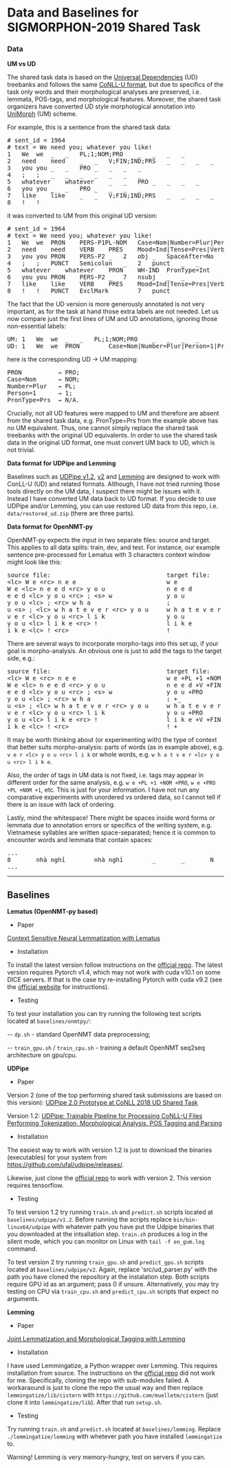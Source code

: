 # Data and Baselines for SIGMORPHON-2019 Shared Task

### Data

**UM vs UD**

The shared task data is based on the [Universal Dependencies](https://universaldependencies.org/) (UD) treebanks and follows the same [CoNLL-U format](https://universaldependencies.org/format.html), but due to specifics of the task only words and their morphological analyses are preserved, i.e. lemmata, POS-tags, and morphological features.
Moreover, the shared task organizers have converted UD style morphological annotation into [UniMorph](http://unimorph.org/) (UM) scheme.

For example, this is a sentence from the shared task data:
<pre>
# sent_id = 1964
# text = We need you; whatever you like!
1	We	we	_	_	PL;1;NOM;PRO	_	_	_	_
2	need	need	_	_	V;FIN;IND;PRS	_	_	_	_
3	you	you	_	_	PRO	_	_	_	_
4	;	;	_	_	_	_	_	_	_
5	whatever	whatever	_	_	PRO	_	_	_	_
6	you	you	_	_	PRO	_	_	_	_
7	like	like	_	_	V;FIN;IND;PRS	_	_	_	_
8	!	!	_	_	_	_	_	_	_
</pre>

it was converted to UM from this original UD version:
<pre>
# sent_id = 1964
# text = We need you; whatever you like!
1	We	we	PRON	PERS-P1PL-NOM	Case=Nom|Number=Plur|Person=1|PronType=Prs	2	nsubj	_	_
2	need	need	VERB	PRES	Mood=Ind|Tense=Pres|VerbForm=Fin	0	root	_	_
3	you	you	PRON	PERS-P2	_	2	obj	_	SpaceAfter=No
4	;	;	PUNCT	Semicolon	_	2	punct	_	_
5	whatever	whatever	PRON	WH-IND	PronType=Int	7	obj	_	_
6	you	you	PRON	PERS-P2	_	7	nsubj	_	_
7	like	like	VERB	PRES	Mood=Ind|Tense=Pres|VerbForm=Fin	2	advcl	_	SpaceAfter=No
8	!	!	PUNCT	ExclMark	_	7	punct	_	_
</pre>

The fact that the UD version is more generously annotated is not very important, as for the task at hand those extra labels are not needed.
Let us now compare just the first lines of UM and UD annotations, ignoring those non-essential labels:
<pre>
UM: 1	We	we	_	_	PL;1;NOM;PRO	_	_	_	_
UD: 1	We	we	PRON	_	Case=Nom|Number=Plur|Person=1|PronType=Prs	_	_	_	_
</pre>
here is the corresponding UD &#8594; UM mapping:
<pre>
PRON          → PRO;
Case=Nom      → NOM;
Number=Plur   → PL;
Person=1      → 1;
PronType=Prs  → N/A.
</pre>
Crucially, not all UD features were mapped to UM and therefore are absent from the shared task data, e.g. PronType=Prs from the example above has no UM equivalent.
Thus, one cannot simply replace the shared task treebanks with the original UD equivalents.
In order to use the shared task data in the original UD format, one must convert UM back to UD, which is not trivial.

**Data format for UDPipe and Lemming**

Baselines such as [UDPipe v1.2](https://github.com/ufal/udpipe), [v2](https://github.com/CoNLL-UD-2018/UDPipe-Future) and [Lemming](https://github.com/lwolfsonkin/lemmingatize) are designed to work with ConLL-U (UD) and related formats.
Although, I have not tried running those tools directly on the UM data, I suspect there might be issues with it.
Instead I have converted UM data back to UD format.
If you decide to use UDPipe and/or Lemming, you can use restored UD data from this repo, i.e. `data/restored_ud.zip` (there are three parts).

**Data format for OpenNMT-py**

OpenNMT-py expects the input in two separate files: source and target.
This applies to all data splits: train, dev, and test.
For instance, our example sentence pre-processed for Lematus with 3 characters context window might look like this:

<pre>
source file:                                target file:
&lt;lc&gt; W e &lt;rc&gt; n e e                         w e
W e &lt;lc&gt; n e e d &lt;rc&gt; y o u                 n e e d
e e d &lt;lc&gt; y o u &lt;rc&gt; ; &lt;s&gt; w               y o u
y o u &lt;lc&gt; ; &lt;rc&gt; w h a                     ;
u &lt;s&gt; ; &lt;lc&gt; w h a t e v e r &lt;rc&gt; y o u     w h a t e v e r
v e r &lt;lc&gt; y o u &lt;rc&gt; l i k                 y o u
y o u &lt;lc&gt; l i k e &lt;rc&gt; !                   l i k e
i k e &lt;lc&gt; ! &lt;rc&gt;                           !
</pre>

There are several ways to incorporate morpho-tags into this set up, if your goal is morpho-analysis.
An obvious one is just to add the tags to the target side, e.g.:

<pre>
source file:                                target file:
&lt;lc&gt; W e &lt;rc&gt; n e e                         w e +PL +1 +NOM +PRO
W e &lt;lc&gt; n e e d &lt;rc&gt; y o u                 n e e d +V +FIN +IND +PRS
e e d &lt;lc&gt; y o u &lt;rc&gt; ; &lt;s&gt; w               y o u +PRO
y o u &lt;lc&gt; ; &lt;rc&gt; w h a                     ; +_
u &lt;s&gt; ; &lt;lc&gt; w h a t e v e r &lt;rc&gt; y o u     w h a t e v e r +PRO
v e r &lt;lc&gt; y o u &lt;rc&gt; l i k                 y o u +PRO
y o u &lt;lc&gt; l i k e &lt;rc&gt; !                   l i k e +V +FIN +IND +PRS
i k e &lt;lc&gt; ! &lt;rc&gt;                           ! +_
</pre>

It may be worth thinking about (or experimenting with) the type of context that better suits morpho-analysis: parts of words (as in example above), e.g. `v e r <lc> y o u <rc> l i k` or whole words, e.g. `w h a t v e r <lc> y o u <rc> l i k e`.

Also, the order of tags in UM data is not fixed, i.e. tags may appear in different order for the same analysis, e.g. `w e +PL +1 +NOM +PRO`, `w e +PRO +PL +NOM +1`, etc.
This is just for your information.
I have not run any comparative experiments with unordered vs ordered data, so I cannot tell if there is an issue with lack of ordering.

Lastly, mind the whitespace!
There might be spaces inside word forms or lemmata due to annotation errors or specifics of the writing system, e.g. Vietnamese syllables are written space-separated; hence it is common to encounter words and lemmata that contain spaces: 
<pre>
...
8       nhà nghỉ        nhà nghỉ        _       _       N       _       _       _       _
...
</pre>

<hr>

## Baselines

**Lematus (OpenNMT-py based)**

- Paper

[Context Sensitive Neural Lemmatization with Lematus](https://www.aclweb.org/anthology/N18-1126/)

- Installation

To install the latest version follow instructions on the [official repo](https://github.com/OpenNMT/OpenNMT-py).
The latest version requires Pytorch v1.4, which may not work with cuda v10.1 on some DICE servers.
If that is the case try re-installing Pytorch with cuda v9.2 (see the [official website](https://pytorch.org/get-started/locally/) for instructions).

- Testing

To test your installation you can try running the following test scripts located at `baselines/onmtpy/`:

-- `dp.sh` - standard OpenNMT data preprocessing;

-- `train_gpu.sh` / `train_cpu.sh` - training a default OpenNMT seq2seq architecture on gpu/cpu.


**UDPipe**

- Paper

Version 2 (one of the top performing shared task submissions are based on this version): [UDPipe 2.0 Prototype at CoNLL 2018 UD Shared Task](https://www.aclweb.org/anthology/K18-2020/)

Version 1.2: [UDPipe: Trainable Pipeline for Processing CoNLL-U Files Performing Tokenization, Morphological Analysis, POS Tagging and Parsing](https://www.aclweb.org/anthology/L16-1680/)

- Installation

The easiest way to work with version 1.2 is just to download the binaries (executables) for your system from https://github.com/ufal/udpipe/releases/.

Likewise, just clone the [official repo](https://github.com/CoNLL-UD-2018/UDPipe-Future) to work with version 2.
This version requires tensorflow.

- Testing

To test version 1.2 try running `train.sh` and `predict.sh` scripts located at `baselines/udpipe/v1.2`.
Before running the scripts replace `bin/bin-linux64/udpipe` with whatever path you have put the Udpipe binaries that you downloaded at the intsallation step.
`train.sh` produces a log in the silent mode, which you can monitor on Linux with `tail -f en_gum.log` command.

To test version 2 try running `train_gpu.sh` and `predict_gpu.sh` scripts located at `baselines/udpipe/v2`.
Again, replace 'src/ud_parser.py' with the path you have cloned the repository at the instalation step.
Both scripts require GPU id as an argument; pass 0 if unsure.
Alternatively, you may try testing on CPU via `train_cpu.sh` and `predict_cpu.sh` scripts that expect no arguments.


**Lemming**

- Paper

[Joint Lemmatization and Morphological Tagging with Lemming](https://www.aclweb.org/anthology/D15-1272/)

- Installation

I have used Lemmingatize, a Python wrapper over Lemming.
This requires installation from source.
The instructions on the [official repo](https://github.com/lwolfsonkin/lemmingatize) did not work for me.
Specifically, cloning the repo with sub-modules failed.
A workaraound is just to clone the repo the usual way and then replace `lemmingatize/lib/cistern` with `https://github.com/muelletm/cistern` (just clone it into `lemmingatize/lib`).
After that run `setup.sh`.

- Testing

Try running `train.sh` and `predict.sh` located at `baselines/lemming`.
Replace `./lemmingatize/lemming` with whetever path you have installed `lemmingatize` to.

Warning! Lemming is very memory-hungry, test on servers if you can.
